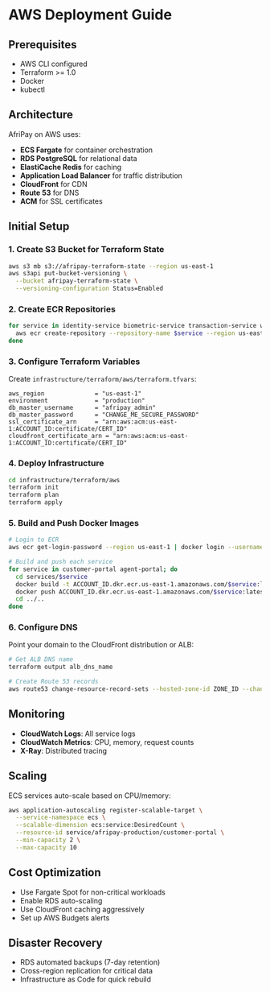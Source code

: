 # AWS Deployment Guide

## Prerequisites

- AWS CLI configured
- Terraform >= 1.0
- Docker
- kubectl

## Architecture

AfriPay on AWS uses:
- **ECS Fargate** for container orchestration
- **RDS PostgreSQL** for relational data
- **ElastiCache Redis** for caching
- **Application Load Balancer** for traffic distribution
- **CloudFront** for CDN
- **Route 53** for DNS
- **ACM** for SSL certificates

## Initial Setup

### 1. Create S3 Bucket for Terraform State

```bash
aws s3 mb s3://afripay-terraform-state --region us-east-1
aws s3api put-bucket-versioning \
  --bucket afripay-terraform-state \
  --versioning-configuration Status=Enabled
```

### 2. Create ECR Repositories

```bash
for service in identity-service biometric-service transaction-service wallet-service ussd-service agent-service customer-portal agent-portal; do
  aws ecr create-repository --repository-name $service --region us-east-1
done
```

### 3. Configure Terraform Variables

Create `infrastructure/terraform/aws/terraform.tfvars`:

```hcl
aws_region              = "us-east-1"
environment             = "production"
db_master_username      = "afripay_admin"
db_master_password      = "CHANGE_ME_SECURE_PASSWORD"
ssl_certificate_arn     = "arn:aws:acm:us-east-1:ACCOUNT_ID:certificate/CERT_ID"
cloudfront_certificate_arn = "arn:aws:acm:us-east-1:ACCOUNT_ID:certificate/CERT_ID"
```

### 4. Deploy Infrastructure

```bash
cd infrastructure/terraform/aws
terraform init
terraform plan
terraform apply
```

### 5. Build and Push Docker Images

```bash
# Login to ECR
aws ecr get-login-password --region us-east-1 | docker login --username AWS --password-stdin ACCOUNT_ID.dkr.ecr.us-east-1.amazonaws.com

# Build and push each service
for service in customer-portal agent-portal; do
  cd services/$service
  docker build -t ACCOUNT_ID.dkr.ecr.us-east-1.amazonaws.com/$service:latest .
  docker push ACCOUNT_ID.dkr.ecr.us-east-1.amazonaws.com/$service:latest
  cd ../..
done
```

### 6. Configure DNS

Point your domain to the CloudFront distribution or ALB:

```bash
# Get ALB DNS name
terraform output alb_dns_name

# Create Route 53 records
aws route53 change-resource-record-sets --hosted-zone-id ZONE_ID --change-batch file://dns-records.json
```

## Monitoring

- **CloudWatch Logs**: All service logs
- **CloudWatch Metrics**: CPU, memory, request counts
- **X-Ray**: Distributed tracing

## Scaling

ECS services auto-scale based on CPU/memory:

```bash
aws application-autoscaling register-scalable-target \
  --service-namespace ecs \
  --scalable-dimension ecs:service:DesiredCount \
  --resource-id service/afripay-production/customer-portal \
  --min-capacity 2 \
  --max-capacity 10
```

## Cost Optimization

- Use Fargate Spot for non-critical workloads
- Enable RDS auto-scaling
- Use CloudFront caching aggressively
- Set up AWS Budgets alerts

## Disaster Recovery

- RDS automated backups (7-day retention)
- Cross-region replication for critical data
- Infrastructure as Code for quick rebuild
